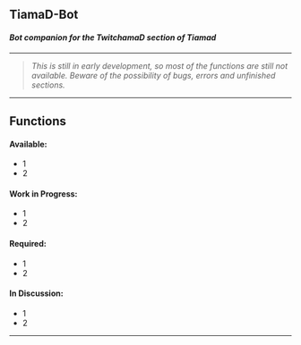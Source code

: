 ## TiamaD-Bot
#### *Bot companion for the TwitchamaD section of Tiamad*

---

>*This is still in early development, so most of the functions are still not available. Beware of the possibility of bugs, errors and unfinished sections.*

---

## Functions

#### Available:
- 1
- 2
#### Work in Progress:
- 1
- 2

#### Required:
- 1
- 2

#### In Discussion:
- 1
- 2

---
